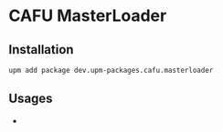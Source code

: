 # CAFU MasterLoader

## Installation

```bash
upm add package dev.upm-packages.cafu.masterloader
```

## Usages

* 
